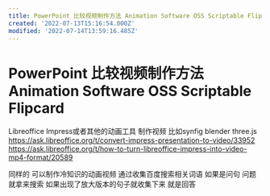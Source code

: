 ```yaml
---
title: PowerPoint 比较视频制作方法 Animation Software OSS Scriptable Flipcard
created: '2022-07-13T15:16:54.000Z'
modified: '2022-07-14T13:59:16.485Z'
---
```


# PowerPoint 比较视频制作方法 Animation Software OSS Scriptable Flipcard

Libreoffice Impress或者其他的动画工具 制作视频 比如synfig blender three.js
https://ask.libreoffice.org/t/convert-impress-presentation-to-video/33952
https://ask.libreoffice.org/t/how-to-turn-libreoffice-impress-into-video-mp4-format/20589

同样的 可以制作冷知识的动画视频 通过收集百度搜索相关词语 如果是问句 问题 就拿来搜索 如果出现了放大版本的句子就收集下来 就是回答
